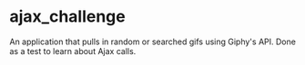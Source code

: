 # ajax_challenge

An application that pulls in random or searched gifs using Giphy's API.
Done as a test to learn about Ajax calls.
